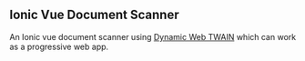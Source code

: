 ## Ionic Vue Document Scanner

An Ionic vue document scanner using [Dynamic Web TWAIN](https://www.dynamsoft.com/web-twain/overview/) which can work as a progressive web app.